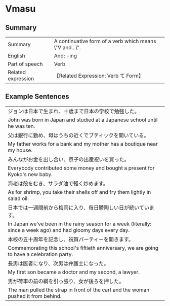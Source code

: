 # Vmasu

## Summary

<table><tr>   <td>Summary</td>   <td>A continuative form of a verb which means \"V and...\".</td></tr><tr>   <td>English</td>   <td>And; -ing</td></tr><tr>   <td>Part of speech</td>   <td>Verb</td></tr><tr>   <td>Related expression</td>   <td>【Related Expression: Verb て Form】</td></tr></table>

## Example Sentences

<table><tr><td>ジョンは日本で生まれ、十歳まで日本の学校で勉強した。</td></tr><tr><td>John was born in Japan and studied at a Japanese school until he was ten.</td></tr><tr><td>父は銀行に勤め、母はうちの近くでブティックを開いている。</td></tr><tr><td>My father works for a bank and my mother has a boutique near my house.</td></tr><tr><td>みんながお金を出し合い、京子の出産祝いを買った。</td></tr><tr><td>Everybody contributed some money and bought a present for Kyoko's new baby.</td></tr><tr><td>海老は殻をむき、サラダ油で軽く炒めます。</td></tr><tr><td>As for shrimp, you take their shells off and fry them lightly in salad oil.</td></tr><tr><td>日本では一週間前から梅雨に入り、毎日鬱陶しい日が続いています。</td></tr><tr><td>In Japan we've been in the rainy season for a week (literally: since a week ago) and had gloomy days every day.</td></tr><tr><td>本校の五十周年を記念し、祝賀パーティーを開きます。</td></tr><tr><td>Commemorating this school's fiftieth anniversary, we are going to have a celebration party.</td></tr><tr><td>長男は医者になり、次男は弁護士になった。</td></tr><tr><td>My first son became a doctor and my second, a lawyer.</td></tr><tr><td>男が荷車の前の綱を引っ張り、女が後ろを押した。</td></tr><tr><td>The man pulled the strap in front of the cart and the woman pushed it from behind.</td></tr></table>

